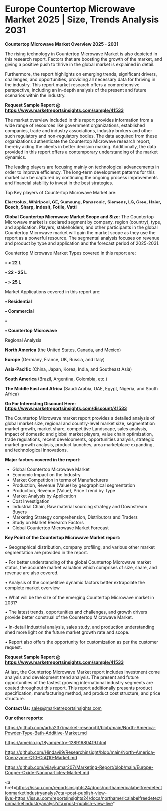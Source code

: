 # Europe Countertop Microwave Market 2025 | Size, Trends Analysis 2031

<Strong> Countertop Microwave Market Overview 2025 - 2031</strong>

The rising technology in Countertop Microwave Market is also depicted in this research report. Factors that are boosting the growth of the market, and giving a positive push to thrive in the global market is explained in detail.

Furthermore, the report highlights on emerging trends, significant drivers, challenges, and opportunities, providing all necessary data for thriving in the industry. This report market research offers a comprehensive perspective, including an in-depth analysis of the present and future scenarios within the industry.

<strong>Request Sample Report @ <a href=https://www.marketreportsinsights.com/sample/41533>https://www.marketreportsinsights.com/sample/41533</a></strong>

The market overview included in this report provides information from a wide range of resources like government organizations, established companies, trade and industry associations, industry brokers and other such regulatory and non-regulatory bodies. The data acquired from these organizations authenticate the Countertop Microwave research report, thereby aiding the clients in better decision making. Additionally, the data provided in this report offers a contemporary understanding of the market dynamics.

The leading players are focusing mainly on technological advancements in order to improve efficiency. The long-term development patterns for this market can be captured by continuing the ongoing process improvements and financial stability to invest in the best strategies.

Top Key players of Countertop Microwave Market are:

<strong>Electrolux, Whirlpool, GE, Sumsung, Panasonic, Siemens, LG, Gree, Haier, Bosch, Sharp, Indesit, Fotile, Vatti</strong>

<strong><b>Global Countertop Microwave Market Scope and Size:</b></strong>
The Countertop Microwave market is declared segment by company, region (country), type, and application. Players, stakeholders, and other participants in the global Countertop Microwave market will gain the market scope as they use the report as a powerful resource. The segmental analysis focuses on revenue and product by type and application and the forecast period of 2025-2031.

Countertop Microwave Market Types covered in this report are:

<strong>•  < 22 L

•  22 - 25 L

•  > 25 L</strong>

Market Applications covered in this report are:

<strong>•  Residential

•  Commercial

•  

•  Countertop Microwave</strong> 

Regional Analysis

<strong>North America</strong> (the United States, Canada, and Mexico)

<strong>Europe</strong> (Germany, France, UK, Russia, and Italy)

<strong>Asia-Pacific</strong> (China, Japan, Korea, India, and Southeast Asia)

<strong>South America</strong> (Brazil, Argentina, Colombia, etc.)

<strong>The Middle East and Africa</strong> (Saudi Arabia, UAE, Egypt, Nigeria, and South Africa)

<strong>Go For Interesting Discount Here: <a href=https://www.marketreportsinsights.com/discount/41533>https://www.marketreportsinsights.com/discount/41533</a></strong>

The Countertop Microwave market report provides a detailed analysis of global market size, regional and country-level market size, segmentation market growth, market share, competitive Landscape, sales analysis, impact of domestic and global market players, value chain optimization, trade regulations, recent developments, opportunities analysis, strategic market growth analysis, product launches, area marketplace expanding, and technological innovations.

<strong><b>Major factors covered in the report:</b></strong>
<ul>
  <li>Global Countertop Microwave Market </li>
  <li>Economic Impact on the Industry</li>
  <li>Market Competition in terms of Manufacturers</li>
  <li>Production, Revenue (Value) by geographical segmentation</li>
  <li>Production, Revenue (Value), Price Trend by Type</li>
  <li>Market Analysis by Application</li>
  <li>Cost Investigation</li>
  <li>Industrial Chain, Raw material sourcing strategy and Downstream Buyers</li>
  <li>Marketing Strategy comprehension, Distributors and Traders</li>
  <li>Study on Market Research Factors</li>
  <li>Global Countertop Microwave Market Forecast</li>
</ul>

<strong><b>Key Point of the Countertop Microwave Market report:</b></strong>

• Geographical distribution, company profiling, and various other market segmentation are provided in the report.

• For better understanding of the global Countertop Microwave market status, the accurate market valuation which comprises of size, share, and revenue are also covered.

• Analysis of the competitive dynamic factors better extrapolate the complete market overview

• What will be the size of the emerging Countertop Microwave market in 2031?

• The latest trends, opportunities and challenges, and growth drivers provide better construal of the Countertop Microwave Market.

• In-detail industrial analysis, sales study, and production understanding shed more light on the future market growth rate and scope.

• Report also offers the opportunity for customization as per the customer request.

<strong>Request Sample Report @ <a href=https://www.marketreportsinsights.com/sample/41533>https://www.marketreportsinsights.com/sample/41533</a></strong>

At last, the Countertop Microwave Market report includes investment come analysis and development trend analysis. The present and future opportunities of the fastest growing international industry segments are coated throughout this report. This report additionally presents product specification, manufacturing method, and product cost structure, and price structure.

<strong>Contact Us:</strong>
sales@marketreportsinsights.com

<strong>Our other reports:</strong>

<a href=https://github.com/arha237/market-research1/blob/main/North-America-Powder-Type-Bath-Additive-Market.md>https://github.com/arha237/market-research1/blob/main/North-America-Powder-Type-Bath-Additive-Market.md</a>

<a href=https://ameblo.jp/18yam/entry-12891680419.html>https://ameblo.jp/18yam/entry-12891680419.html</a>

<a href=https://github.com/Hindavii9/Researchinsight/blob/main/North-America-Coenzyme-Q10-CoQ10-Market.md>https://github.com/Hindavii9/Researchinsight/blob/main/North-America-Coenzyme-Q10-CoQ10-Market.md</a>

<a href=https://github.com/vijaykumar207/Marketing-Report/blob/main/Europe-Copper-Oxide-Nanoparticles-Market.md>https://github.com/vijaykumar207/Marketing-Report/blob/main/Europe-Copper-Oxide-Nanoparticles-Market.md</a>

<a href=https://issuu.com/reportsinsights24/docs/northamericalabelfreedetectionmarketindustryanalys?cta=post-publish-view-live>https://issuu.com/reportsinsights24/docs/northamericalabelfreedetectionmarketindustryanalys?cta=post-publish-view-live</a>"
